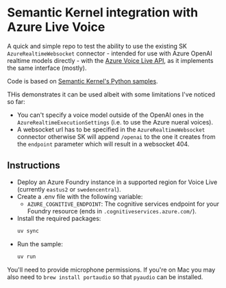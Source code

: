 # Semantic Kernel integration with Azure Live Voice

A quick and simple repo to test the ability to use the existing SK `AzureRealtimeWebsocket` connector - intended for use with Azure OpenAI realtime models directly - with the [Azure Voice Live API](https://learn.microsoft.com/en-us/azure/ai-services/speech-service/voice-live-quickstart?tabs=macos%2Ckeyless), as it implements the same interface (mostly).

Code is based on [Semantic Kernel's Python samples](https://github.com/microsoft/semantic-kernel/blob/main/python/samples/concepts/realtime/README.md).

THis demonstrates it can be used albeit with some limitations I've noticed so far:
- You can't specify a voice model outside of the OpenAI ones in the `AzureRealtimeExecutionSettings` (i.e. to use the Azure nueral voices).
- A websocket url has to be specified in the `AzureRealtimeWebsocket` connector otherwise SK will append `/openai` to the one it creates from the `endpoint` parameter which will result in a websocket 404.

## Instructions
- Deploy an Azure Foundry instance in a supported region for Voice Live (currently `eastus2` or `swedencentral`).
- Create a .env file with the following variable:
  - `AZURE_COGNITIVE_ENDPOINT`: The cognitive services endpoint for your Foundry resource (ends in `.cognitiveservices.azure.com/`).
- Install the required packages:
  ```bash
  uv sync
  ```
- Run the sample:
  ```bash
  uv run
  ```

You'll need to provide microphone permissions. If you're on Mac you may also need to `brew install portaudio` so that `pyaudio` can be installed.
